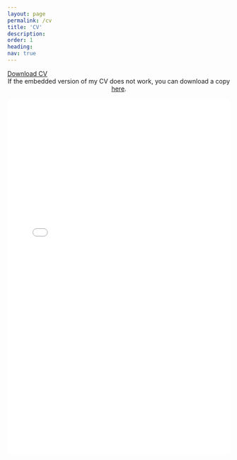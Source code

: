 ```yaml
---
layout: page
permalink: /cv
title: 'CV'
description:
order: 1
heading:
nav: true
---
```


<div class="mb-3">
    <a class="btn btn-primary" href="/assets/pdf/Shaon Sikder AI Engineer.pdf" target="_blank">
        <i class="fas fa-file-download"></i> Download CV
    </a>
</div>

<center>
If the embedded version of my CV does not work, you can download a copy <a href="/assets/pdf/Shaon Sikder AI Engineer.pdf" target="_blank">here</a>.
</center>

<br>

<center>
<object data="/assets/pdf/Shaon Sikder AI Engineer.pdf#view=FitH&pagemode=none" width="100%" height="800px" type="application/pdf">
    <embed src="/assets/pdf/Shaon Sikder AI Engineer.pdf#view=FitH&pagemode=none" width="100%" height="800px" type="application/pdf" />
</object>
</center>
